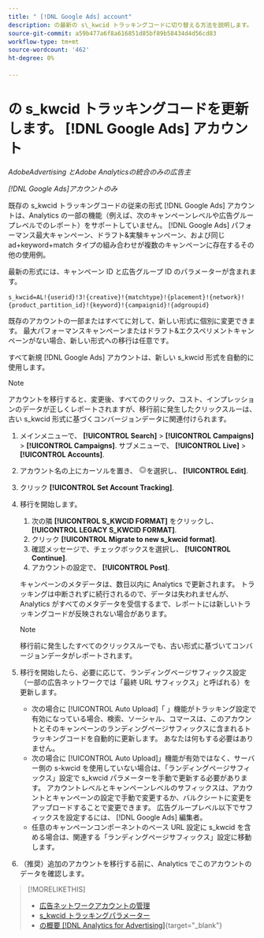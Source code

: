 ```yaml
---
title: " [!DNL Google Ads] account"
description: の最新の s\_kwcid トラッキングコードに切り替える方法を説明します。 [!DNL Google Ads] アカウント
source-git-commit: a59b477a6f8a616851d85bf89b58434d4d56cd83
workflow-type: tm+mt
source-wordcount: '462'
ht-degree: 0%

---
```


# の s\_kwcid トラッキングコードを更新します。 [!DNL Google Ads] アカウント

*AdobeAdvertising とAdobe Analyticsの統合のみの広告主*

*[!DNL Google Ads]アカウントのみ*

既存の s\_kwcid トラッキングコードの従来の形式 [!DNL Google Ads] アカウントは、Analytics の一部の機能（例えば、次のキャンペーンレベルや広告グループレベルでのレポート）をサポートしていません。 [!DNL Google Ads] パフォーマンス最大キャンペーン、ドラフト&amp;実験キャンペーン、および同じ ad+keyword+match タイプの組み合わせが複数のキャンペーンに存在するその他の使用例。

最新の形式には、キャンペーン ID と広告グループ ID のパラメーターが含まれます。

```
s_kwcid=AL!{userid}!3!{creative}!{matchtype}!{placement}!{network}!{product_partition_id}!{keyword}!{campaignid}!{adgroupid}
```

既存のアカウントの一部またはすべてに対して、新しい形式に個別に変更できます。 最大パフォーマンスキャンペーンまたはドラフト&amp;エクスペリメントキャンペーンがない場合、新しい形式への移行は任意です。

すべて新規 [!DNL Google Ads] アカウントは、新しい s\_kwcid 形式を自動的に使用します。

>[!NOTE]
>
>アカウントを移行すると、変更後、すべてのクリック、コスト、インプレッションのデータが正しくレポートされますが、移行前に発生したクリックスルーは、古い s\_kwcid 形式に基づくコンバージョンデータに関連付けられます。

1. メインメニューで、 **[!UICONTROL Search]** \> **[!UICONTROL Campaigns]** \> **[!UICONTROL Campaigns]**. サブメニューで、 **[!UICONTROL Live]** \> **[!UICONTROL Accounts]**.
1. アカウント名の上にカーソルを置き、 ![矢印ドロップダウンアイコン](/help/search-social-commerce/assets/arrow-dropdown-menu.png)を選択し、 **[!UICONTROL Edit]**.
1. クリック **[!UICONTROL Set Account Tracking]**.
1. 移行を開始します。

   1. 次の隣 **[!UICONTROL S_KWCID FORMAT]** をクリックし、 **[!UICONTROL LEGACY S_KWCID FORMAT]**.
   1. クリック **[!UICONTROL Migrate to new s_kwcid format]**.
   1. 確認メッセージで、チェックボックスを選択し、 **[!UICONTROL Continue]**.
   1. アカウントの設定で、 **[!UICONTROL Post]**.

   キャンペーンのメタデータは、数日以内に Analytics で更新されます。 トラッキングは中断されずに続行されるので、データは失われませんが、Analytics がすべてのメタデータを受信するまで、レポートには新しいトラッキングコードが反映されない場合があります。

   >[!NOTE]
   >
   >移行前に発生したすべてのクリックスルーでも、古い形式に基づいてコンバージョンデータがレポートされます。

1. 移行を開始したら、必要に応じて、ランディングページサフィックス設定（一部の広告ネットワークでは「最終 URL サフィックス」と呼ばれる）を更新します。

   * 次の場合に [!UICONTROL Auto Upload]「 」機能がトラッキング設定で有効になっている場合、検索、ソーシャル、コマースは、このアカウントとそのキャンペーンのランディングページサフィックスに含まれるトラッキングコードを自動的に更新します。 あなたは何もする必要はありません。
   * 次の場合に [!UICONTROL Auto Upload]」機能が有効ではなく、サーバー側の s-kwcid を使用していない場合は、「ランディングページサフィックス」設定で s\_kwcid パラメーターを手動で更新する必要があります。 アカウントレベルとキャンペーンレベルのサフィックスは、アカウントとキャンペーンの設定で手動で変更するか、バルクシートに変更をアップロードすることで変更できます。 広告グループレベル以下でサフィックスを設定するには、 [!DNL Google Ads] 編集者。
   * 任意のキャンペーンコンポーネントのベース URL 設定に s\_kwcid を含める場合は、関連する「ランディングページサフィックス」設定に移動します。

1. （推奨）追加のアカウントを移行する前に、Analytics でこのアカウントのデータを確認します。

>[!MORELIKETHIS]
>
>* [広告ネットワークアカウントの管理](ad-network-account-manage.md)
>* [s_kwcid トラッキングパラメーター](/help/search-social-commerce/tracking/skwcid-tracking-parameter.md)
>* [の概要 [!DNL Analytics for Advertising]](https://experienceleague.adobe.com/docs/advertising/integrations/home.html){target="_blank"}
